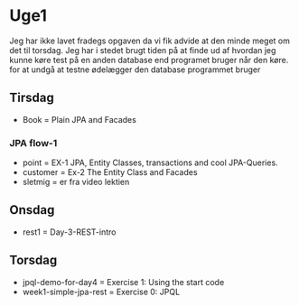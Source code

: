 # Uge1
Jeg har ikke lavet fradegs opgaven da vi fik advide at den minde meget om det til torsdag. Jeg har i stedet brugt tiden på at finde ud af hvordan jeg kunne køre test på en anden database end programet bruger når den køre. for at undgå at testne ødelægger den database programmet bruger 

## Tirsdag
*	Book = Plain JPA and Facades
###	JPA flow-1
*	point = EX-1 JPA, Entity Classes, transactions and cool JPA-Queries.
*	customer = Ex-2 The Entity Class and Facades
*	sletmig = er fra video lektien
## Onsdag
*	rest1 = Day-3-REST-intro
## Torsdag
*	jpql-demo-for-day4 = Exercise 1: Using the start code
*	week1-simple-jpa-rest =  Exercise 0: JPQL